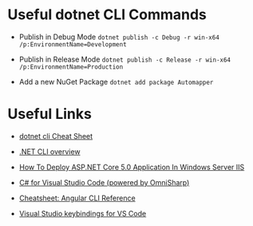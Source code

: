 # Useful dotnet CLI Commands
* Publish in Debug Mode
    `dotnet publish -c Debug -r win-x64 /p:EnvironmentName=Development`

* Publish in Release Mode
    `dotnet publish -c Release -r win-x64 /p:EnvironmentName=Production`

* Add a new NuGet Package
    `dotnet add package Automapper`

# Useful Links
* [dotnet cli Cheat Sheet](https://cheatography.com/oba/cheat-sheets/dotnet-cli/)

* [.NET CLI overview](https://docs.microsoft.com/en-us/dotnet/core/tools/)

* [How To Deploy ASP.NET Core 5.0 Application In Windows Server IIS](https://www.c-sharpcorner.com/article/how-to-deploy-asp-net-core-5-0-application-in-windows-server-iis/)

* [C# for Visual Studio Code (powered by OmniSharp)](https://marketplace.visualstudio.com/items?itemName=ms-dotnettools.csharp)

* [Cheatsheet: Angular CLI Reference](https://www.digitalocean.com/community/tutorials/angular-angular-cli-reference)

* [Visual Studio keybindings for VS Code](https://github.com/microsoft/vscode-vs-keybindings/blob/main/package.json)
